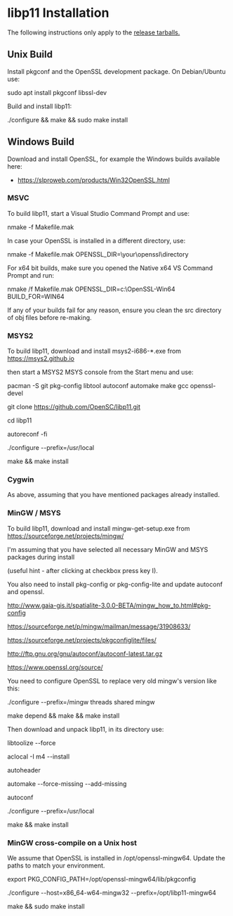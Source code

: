 # libp11 Installation
The following instructions only apply to the [release tarballs.](https://github.com/OpenSC/libp11/releases)

## Unix Build

Install pkgconf and the OpenSSL development package.
On Debian/Ubuntu use:

  sudo apt install pkgconf libssl-dev

Build and install libp11:

  ./configure && make && sudo make install

## Windows Build

Download and install OpenSSL, for example the Windows builds available here:

* https://slproweb.com/products/Win32OpenSSL.html

### MSVC

To build libp11, start a Visual Studio Command Prompt and use:

  nmake -f Makefile.mak

In case your OpenSSL is installed in a different directory, use:

  nmake -f Makefile.mak OPENSSL_DIR=\your\openssl\directory

For x64 bit builds, make sure you opened the Native x64 VS Command Prompt and run:

  nmake /f Makefile.mak OPENSSL_DIR=c:\OpenSSL-Win64 BUILD_FOR=WIN64

If any of your builds fail for any reason, ensure you clean the src directory of obj files before re-making.

### MSYS2

To build libp11, download and install msys2-i686-*.exe from https://msys2.github.io

then start a MSYS2 MSYS console from the Start menu and use:

  pacman -S git pkg-config libtool autoconf automake make gcc openssl-devel

  git clone https://github.com/OpenSC/libp11.git

  cd libp11

  autoreconf -fi

  ./configure --prefix=/usr/local

  make && make install

### Cygwin

As above, assuming that you have mentioned packages already installed.

### MinGW / MSYS

To build libp11, download and install mingw-get-setup.exe from https://sourceforge.net/projects/mingw/

I'm assuming that you have selected all necessary MinGW and MSYS packages during install

(useful hint - after clicking at checkbox press key I).

You also need to install pkg-config or pkg-config-lite and update autoconf and openssl.

http://www.gaia-gis.it/spatialite-3.0.0-BETA/mingw_how_to.html#pkg-config

https://sourceforge.net/p/mingw/mailman/message/31908633/

https://sourceforge.net/projects/pkgconfiglite/files/

http://ftp.gnu.org/gnu/autoconf/autoconf-latest.tar.gz

https://www.openssl.org/source/

You need to configure OpenSSL to replace very old mingw's version like this:

  ./configure --prefix=/mingw threads shared mingw

  make depend && make && make install

Then download and unpack libp11, in its directory use:

  libtoolize --force

  aclocal -I m4 --install

  autoheader

  automake --force-missing --add-missing

  autoconf

  ./configure --prefix=/usr/local

  make && make install

### MinGW cross-compile on a Unix host

We assume that OpenSSL is installed in /opt/openssl-mingw64.
Update the paths to match your environment.

  export PKG_CONFIG_PATH=/opt/openssl-mingw64/lib/pkgconfig

  ./configure --host=x86_64-w64-mingw32 --prefix=/opt/libp11-mingw64

  make && sudo make install

